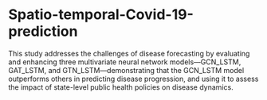 # Spatio-temporal-Covid-19-prediction
This study addresses the challenges of disease forecasting by evaluating and enhancing three multivariate neural network models—GCN_LSTM, GAT_LSTM, and GTN_LSTM—demonstrating that the GCN_LSTM model outperforms others in predicting disease progression, and using it to assess the impact of state-level public health policies on disease dynamics.
